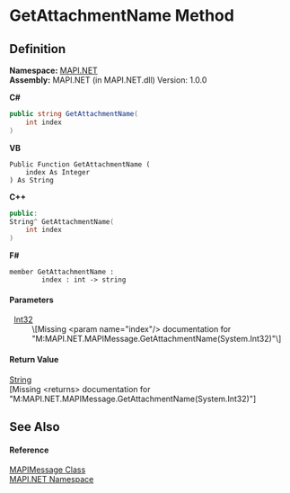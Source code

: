# GetAttachmentName Method




## Definition
**Namespace:** <a href="5bef4637-66f8-16d4-e5f4-4d0da57a1538.md">MAPI.NET</a>  
**Assembly:** MAPI.NET (in MAPI.NET.dll) Version: 1.0.0

**C#**
``` C#
public string GetAttachmentName(
	int index
)
```
**VB**
``` VB
Public Function GetAttachmentName ( 
	index As Integer
) As String
```
**C++**
``` C++
public:
String^ GetAttachmentName(
	int index
)
```
**F#**
``` F#
member GetAttachmentName : 
        index : int -> string 
```



#### Parameters
<dl><dt>  <a href="https://learn.microsoft.com/dotnet/api/system.int32" target="_blank" rel="noopener noreferrer">Int32</a></dt><dd>\[Missing &lt;param name="index"/&gt; documentation for "M:MAPI.NET.MAPIMessage.GetAttachmentName(System.Int32)"\]</dd></dl>

#### Return Value
<a href="https://learn.microsoft.com/dotnet/api/system.string" target="_blank" rel="noopener noreferrer">String</a>  
\[Missing &lt;returns&gt; documentation for "M:MAPI.NET.MAPIMessage.GetAttachmentName(System.Int32)"\]

## See Also


#### Reference
<a href="29b8d96c-1ec2-828d-35a5-fae12d8802c8.md">MAPIMessage Class</a>  
<a href="5bef4637-66f8-16d4-e5f4-4d0da57a1538.md">MAPI.NET Namespace</a>  
